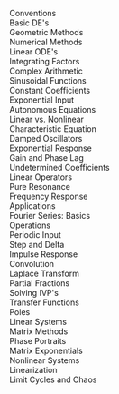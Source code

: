 Conventions  
Basic DE's  
Geometric Methods  
Numerical Methods  
Linear ODE's  
Integrating Factors  
Complex Arithmetic  
Sinusoidal Functions  
Constant Coefficients  
Exponential Input  
Autonomous Equations  
Linear vs. Nonlinear  
Characteristic Equation  
Damped Oscillators  
Exponential Response  
Gain and Phase Lag  
Undetermined Coefficients  
Linear Operators  
Pure Resonance  
Frequency Response  
Applications  
Fourier Series: Basics  
Operations  
Periodic Input  
Step and Delta  
Impulse Response  
Convolution  
Laplace Transform  
Partial Fractions  
Solving IVP's  
Transfer Functions  
Poles  
Linear Systems  
Matrix Methods  
Phase Portraits  
Matrix Exponentials  
Nonlinear Systems  
Linearization  
Limit Cycles and Chaos  
  